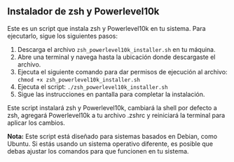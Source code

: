 ## Instalador de zsh y Powerlevel10k

Este es un script que instala zsh y Powerlevel10k en tu sistema. Para ejecutarlo, sigue los siguientes pasos:

1. Descarga el archivo `zsh_powerlevel10k_installer.sh` en tu máquina.
2. Abre una terminal y navega hasta la ubicación donde descargaste el archivo.
3. Ejecuta el siguiente comando para dar permisos de ejecución al archivo:
`chmod +x zsh_powerlevel10k_installer.sh`
4. Ejecuta el script:
`./zsh_powerlevel10k_installer.sh`
5. Sigue las instrucciones en pantalla para completar la instalación.

Este script instalará zsh y Powerlevel10k, cambiará la shell por defecto a zsh, agregará Powerlevel10k a tu archivo .zshrc y reiniciará la terminal para aplicar los cambios.

**Nota:** Este script está diseñado para sistemas basados en Debian, como Ubuntu. Si estás usando un sistema operativo diferente, es posible que debas ajustar los comandos para que funcionen en tu sistema.
